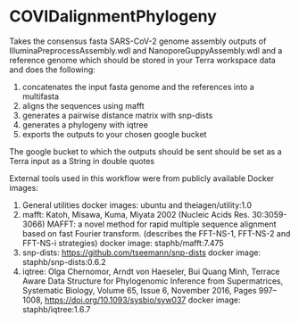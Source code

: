 # COVIDalignmentPhylogeny

Takes the consensus fasta SARS-CoV-2 genome assembly outputs of IlluminaPreprocessAssembly.wdl and NanoporeGuppyAssembly.wdl and a reference genome which should be stored in your Terra workspace data and does the following:

1. concatenates the input fasta genome and the references into a multifasta
2. aligns the sequences using mafft
3. generates a pairwise distance matrix with snp-dists
4. generates a phylogeny with iqtree
5. exports the outputs to your chosen google bucket

The google bucket to which the outputs should be sent should be set as a Terra input as a String in double quotes

External tools used in this workflow were from publicly available Docker images:
1. General utilities docker images: ubuntu and theiagen/utility:1.0
2. mafft: Katoh, Misawa, Kuma, Miyata 2002 (Nucleic Acids Res. 30:3059-3066)
MAFFT: a novel method for rapid multiple sequence alignment based on fast Fourier transform.
(describes the FFT-NS-1, FFT-NS-2 and FFT-NS-i strategies)
  docker image: staphb/mafft:7.475
3. snp-dists: https://github.com/tseemann/snp-dists
  docker image: staphb/snp-dists:0.6.2
4. iqtree: Olga Chernomor, Arndt von Haeseler, Bui Quang Minh, Terrace Aware Data Structure for Phylogenomic Inference from Supermatrices, Systematic Biology, Volume 65, Issue 6, November 2016, Pages 997–1008, https://doi.org/10.1093/sysbio/syw037
  docker image: staphb/iqtree:1.6.7
